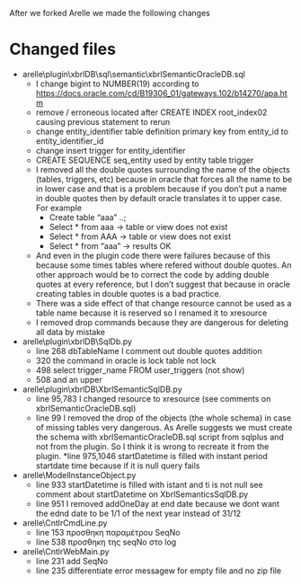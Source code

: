 
After we forked Arelle we made the following changes

# Changed files
* arelle\plugin\xbrlDB\sql\semantic\xbrlSemanticOracleDB.sql
	* I change bigint to NUMBER(19) according to https://docs.oracle.com/cd/B19306_01/gateways.102/b14270/apa.htm
	* remove  / erroneous located after CREATE INDEX root_index02 causing previous statement to rerun
	* change entity_identifier table definition primary key from entity_id to entity_identifier_id
	* change insert trigger for entity_identifier
	* CREATE SEQUENCE seq_entity used by entity table trigger
	* I removed all the double quotes surrounding the name of the objects (tables, triggers, etc) because in oracle that forces all the name to be in lower case and that is a problem because if you don’t put a name in double quotes then by default oracle translates it to upper case. For example
		* Create table “aaa” ..;
		* Select * from aaa -> table or view does not exist
		* Select * from AAA -> table or view does not exist
		* Select * from “aaa” -> results OK
	* And even in the plugin code there were failures because of this because some times tables where refered without double quotes. An other approach would be to correct the code by adding double quotes at every reference, but I don’t suggest that because in oracle creating tables in double quotes is a bad practice.
	* There was a side effect of that change resource cannot be used as a table name because it is reserved so I renamed it to xresource
	* I removed drop commands because they are dangerous for deleting all data by mistake
* arelle\plugin\xbrlDB\SqlDb.py
	* line 268 dbTableName I comment out double quotes addition
	* 320 the command in oracle is lock table not lock
	* 498 select trigger_name FROM user_triggers (not show)
	* 508 and an upper
* arelle\plugin\xbrlDB\XbrlSemanticSqlDB.py
	* line 95,783   I changed resource to xresource  (see comments on xbrlSemanticOracleDB.sql)
	* line 99  	   I removed the drop of the objects (the whole schema) in case of missing tables very dangerous. As Arelle suggests we must create the schema with xbrlSemanticOracleDB.sql script from sqlplus and not from the plugin. So I think it is wrong to recreate it from the plugin.
	*line 975,1046 startDatetime is filled with instant period startdate time because if it is null query fails 
* arelle\ModelInstanceObject.py
	* line 933   startDatetime is filled with istant and ti is not null see comment about startDatetime on XbrlSemanticsSqlDB.py 
	* line 951  	I removed addOneDay at end date because we dont want the ednd date to be 1/1 of the next year instead of 31/12 
* arelle\CntlrCmdLine.py
	* line 153 προσθηκη παραμέτρου SeqNo
	* line 538 προσθηκη της seqNo στο log 
* arelle\CntlrWebMain.py
	* line 231   add SeqNo
	* line 235  	differentiate error messagew for empty file and no zip file  


